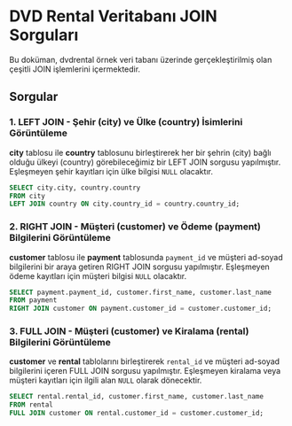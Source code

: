 # DVD Rental Veritabanı JOIN Sorguları

Bu doküman, dvdrental örnek veri tabanı üzerinde gerçekleştirilmiş olan çeşitli JOIN işlemlerini içermektedir.

## Sorgular

### 1. LEFT JOIN - Şehir (city) ve Ülke (country) İsimlerini Görüntüleme

**city** tablosu ile **country** tablosunu birleştirerek her bir şehrin (city) bağlı olduğu ülkeyi (country) görebileceğimiz bir LEFT JOIN sorgusu yapılmıştır. Eşleşmeyen şehir kayıtları için ülke bilgisi `NULL` olacaktır.

```sql
SELECT city.city, country.country
FROM city
LEFT JOIN country ON city.country_id = country.country_id;
```

### 2. RIGHT JOIN - Müşteri (customer) ve Ödeme (payment) Bilgilerini Görüntüleme

**customer** tablosu ile **payment** tablosunda `payment_id` ve müşteri ad-soyad bilgilerini bir araya getiren RIGHT JOIN sorgusu yapılmıştır. Eşleşmeyen ödeme kayıtları için müşteri bilgisi `NULL` olacaktır.

```sql
SELECT payment.payment_id, customer.first_name, customer.last_name
FROM payment
RIGHT JOIN customer ON payment.customer_id = customer.customer_id;
```

### 3. FULL JOIN - Müşteri (customer) ve Kiralama (rental) Bilgilerini Görüntüleme

**customer** ve **rental** tablolarını birleştirerek `rental_id` ve müşteri ad-soyad bilgilerini içeren FULL JOIN sorgusu yapılmıştır. Eşleşmeyen kiralama veya müşteri kayıtları için ilgili alan `NULL` olarak dönecektir.

```sql
SELECT rental.rental_id, customer.first_name, customer.last_name
FROM rental
FULL JOIN customer ON rental.customer_id = customer.customer_id;
```

